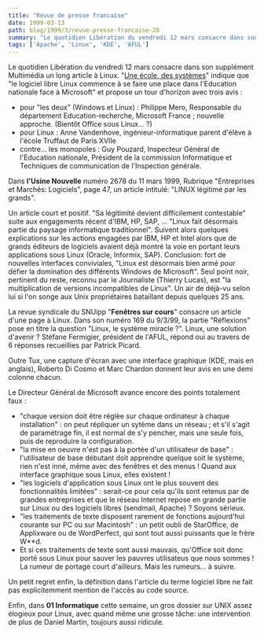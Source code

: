 ```yaml
---
title: "Revue de presse francaise"
date: 1999-03-13
path: blog/1999/3/revue-presse-francaise-20
summary: "Le quotidien Libération du vendredi 12 mars consacre dans son supplément Multimédia un long article à Linux."
tags: ['Apache', 'Linux', 'KDE', 'AFUL']
---
```


<P>Le quotidien Libération du vendredi 12 mars consacre dans son supplément
Multimédia un long article à Linux.
"<A HREF="http://www.liberation.fr/multi/cahier/articles/sem99.11/cah990312h.html">Une école, des systèmes</A>" indique que "le logiciel libre Linux commence
à se faire une place dans l'Education nationale face à Microsoft" et
propose un tour d'horizon avec trois avis :</P>

<UL>

<LI>pour "les deux" (Windows et Linux) : Philippe Mero, Responsable du
département Education-recherche, Microsoft France ; nouvelle approche.
(Bientôt Office sous Linux... ?)
<LI>pour Linux : Anne Vandenhove, ingénieur-informatique parent d'élève à
l'école Truffaut de Paris XVIIe
<LI>contre... les monopoles : Guy Pouzard, Inspecteur Général de
l'Education nationale, Président de la commission Informatique et
Techniques de communication de l'Inspection générale.
</UL>

<P>Dans <B>l'Usine Nouvelle</B> numéro 2678
du 11 mars 1999, Rubrique "Entreprises et Marchés: Logiciels", page 47,
un article intitulé: "LINUX légitimé par les grands".</P>

<P>Un article court et positif. "Sa légitimité devient difficilement
contestable" suite aux engagements récent d'IBM, HP, SAP, ... "Linux
fait désormais partie du paysage informatique traditionnel". Suivent
alors quelques explications sur les actions engagées par IBM, HP et
Intel alors que de grands éditeurs de logiciels avaient déjà montré la
voie en portant leurs applications sous Linux (Oracle, Informix, SAP).
Conclusion: fort de nouvelles interfaces conviviales, "Linux est
désormais bien armé pour défier la domination des différents Windows de
Microsoft". Seul point noir, pertinent du reste, reconnu par le
Journaliste (Thierry Lucas), est "la multiplication de versions
incompatibles de Linux". Un air de déjà-vu selon lui si l'on songe aux
Unix propriétaires bataillant depuis quelques 25 ans.</P>

<P>La revue syndicale du SNUipp "<B>Fenêtres sur cours</B>"
consacre un article d'une page à Linux. Dans son numéro 169
du 9/3/99, la partie "Réflexions" pose en titre la question "Linux, le
système miracle ?". Linux, une solution d'avenir ? Stéfane Fermigier,
président de l'AFUL, répond oui au travers de 6 réponses recueillies par
Patrick Picard.</P>

<P>Outre Tux, une capture d'écran avec une interface graphique (KDE, mais
en anglais), Roberto Di Cosmo et Marc Chardon donnent leur avis en une
demi colonne chacun.
</P>

<P>Le Directeur Général de Microsoft avance encore des points totalement
faux :</P>

<UL>

<LI>"chaque version doit être réglèe sur chaque ordinateur à chaque
installation" : on peut répliquer un sytème dans un réseau ; et s'il
s'agit de paramétrage fin, il est normal de s'y pencher, mais une seule
fois, puis de reproduire la configuration.
<LI>"la mise en oeuvre n'est pas à la portée d'un utilisateur de base" :
l'utilisateur de base débutant doit apprendre quelque soit le système,
rien n'est inné, même avec des fenêtres et des menus ! Quand
aux interface graphique sous Linux, elles existent !
<LI>"les logiciels d'application sous Linux ont le plus souvent des
fonctionnalités limitées" : serait-ce pour cela qu'ils sont retenus par
de grandes entreprises et que le réseau Internet repose en grande partie
sur Linux ou des logiciels libres (sendmail, Apache) ? Soyons sérieux.
<LI>"les traitements de texte disposent rarement de fonctions aujourd'hui
courante sur PC ou sur Macintosh" : un petit oubli de StarOffice, de
Applixware ou de WordPerfect, qui sont tout aussi puissants que le frère
W**d.
<LI>Et si ces traitements de texte sont aussi mauvais, qu'Office soit donc
porté sous Linux pour sauver les pauvres utilisateus que nous sommes !
La rumeur de portage court d'ailleurs.   Mais les rumeurs... à suivre.
</UL>

<P>Un petit regret enfin, la définition dans l'article du terme logiciel
libre ne fait pas explicitemment mention de l'accès au code source.</P>

<P>
Enfin, dans <B>01 Informatique</B> cette semaine, un gros dossier
sur UNIX assez élogieux pour Linux, avec quand même une grosse tâche:
une intervention de plus de Daniel Martin, toujours aussi ridicule.
</P>



